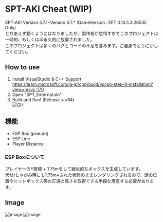 # SPT-AKI Cheat (WIP)
SPT-AKI Version 3.7.1~Version 3.7.* (GameVersion : EFT 0.13.5.3.26535 Only)  
とりあえず動くようにはなりましたが、製作者が怠惰すぎてこのプロジェクトは一時的、もしくは半永久的に放棄されました。  
このプロジェクトは多くのバグとコードの不足を含みます。ご自身でどうにかしてください。

## How to use
1. Install VisualStudio & C++ Support  
https://learn.microsoft.com/ja-jp/cpp/build/vscpp-step-0-installation?view=msvc-170
2. Open "SPT_External.sln"
3. Build and Run! (Release + x64)  
![GH](https://github.com/TheKawaiiNeko/SPT-AKI-Cheat/assets/159750768/c3fc805c-ccb7-488f-b767-d4c97aa43e5d)

## 機能
* ESP Box (pseudo)
* ESP Line
* Player Distance

### ESP Boxについて  
プレイヤーのY座標 + 1.75mをして疑似的なボックスを生成しています。  
伏せ/しゃがみ時にも1.75m+された状態のままレンダリングされるので、頭の位置やヒットボックス等の正規の高さを取得できる手段を用意する必要があります。

## Image
![image](https://github.com/TheKawaiiNeko/SPT-AKI-Cheat/assets/159750768/d6d45a25-3fc6-47a8-a7dd-5896f8dd0db2)
![image](https://github.com/TheKawaiiNeko/SPT-AKI-Cheat/assets/159750768/8e8f461c-fcfa-4902-afb4-9bbf7104a61f)

